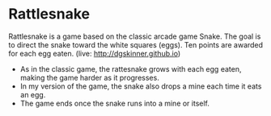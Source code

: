 # Rattlesnake

Rattlesnake is a game based on the classic arcade game Snake.
The goal is to direct the snake toward the white squares (eggs). Ten points are awarded for each egg eaten. (live: http://dgskinner.github.io)
* As in the classic game, the rattesnake grows with each egg eaten, making the game harder as it progresses.
* In my version of the game, the snake also drops a mine each time it eats an egg.
* The game ends once the snake runs into a mine or itself.
